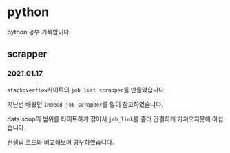 # python

python 공부 기록합니다

## scrapper

### 2021.01.17

`stackoverflow`사이트의 `job list scrapper`를 만들었습니다.

지난번 배웠던 `indeed job scrapper`를 많이 참고하였습니다.

data soup의 범위를 타이트하게 잡아서 `job_link`를 좀더 간결하게 가져오지못해 아쉽습니다.

선생님 코드와 비교해보며 공부하였습니다.

